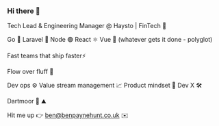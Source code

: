 ### Hi there 👋

Tech Lead & Engineering Manager @ Haysto | FinTech 🚀

Go 🐹 Laravel 🐘 Node 🟢 React ⚛️ Vue 🧩 (whatever gets it done - polyglot)

Fast teams that ship faster⚡

Flow over fluff 🔄

Dev ops ⚙️ Value stream management 📈 Product mindset 🧠 Dev X 🛠️

Dartmoor 🏡 ⛰️

Hit me up 👉 ben@benpaynehunt.co.uk ✉️
